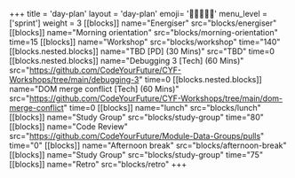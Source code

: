 +++
title = 'day-plan'
layout = 'day-plan'
emoji= '🧑🏾‍🤝‍🧑🏾'
menu_level = ['sprint']
weight = 3
[[blocks]]
name="Energiser"
src="blocks/energiser"
[[blocks]]
name="Morning orientation"
src="blocks/morning-orientation"
time=15
[[blocks]]
name="Workshop"
src="blocks/workshop"
time="140"
  [[blocks.nested.blocks]]
    name="TBD [PD] (30 Mins)"
    src="TBD"
    time=0
  [[blocks.nested.blocks]]
    name="Debugging 3 [Tech] (60 Mins)"
    src="https://github.com/CodeYourFuture/CYF-Workshops/tree/main/debugging-3"
    time=0
  [[blocks.nested.blocks]]
    name="DOM merge conflict [Tech] (60 Mins)"
    src="https://github.com/CodeYourFuture/CYF-Workshops/tree/main/dom-merge-conflict"
    time=0
[[blocks]]
name="lunch"
src="blocks/lunch"
[[blocks]]
name="Study Group"
src="blocks/study-group"
time="80"
[[blocks]]
name="Code Review"
src="https://github.com/CodeYourFuture/Module-Data-Groups/pulls"
time="0"
[[blocks]]
name="Afternoon break"
src="blocks/afternoon-break"
[[blocks]]
name="Study Group"
src="blocks/study-group"
time="75"
[[blocks]]
name="Retro"
src="blocks/retro"
+++
